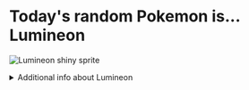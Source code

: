 # Today's random Pokemon is... Lumineon

![Lumineon shiny sprite](https://raw.githubusercontent.com/PokeAPI/sprites/master/sprites/pokemon/shiny/457.png)

<details>
<summary>Additional info about Lumineon</summary>

| srpite type | image |
|------|------|
| back_default | ![Lumineon back_default sprite](https://raw.githubusercontent.com/PokeAPI/sprites/master/sprites/pokemon/back/457.png) |
| back_female | ![Lumineon back_female sprite](https://raw.githubusercontent.com/PokeAPI/sprites/master/sprites/pokemon/back/female/457.png) |
| back_shiny | ![Lumineon back_shiny sprite](https://raw.githubusercontent.com/PokeAPI/sprites/master/sprites/pokemon/back/shiny/457.png) |
| back_shiny_female | ![Lumineon back_shiny_female sprite](https://raw.githubusercontent.com/PokeAPI/sprites/master/sprites/pokemon/back/shiny/female/457.png) |
| front_default | ![Lumineon front_default sprite](https://raw.githubusercontent.com/PokeAPI/sprites/master/sprites/pokemon/457.png) |
| front_female | ![Lumineon front_female sprite](https://raw.githubusercontent.com/PokeAPI/sprites/master/sprites/pokemon/female/457.png) |
| front_shiny_female | ![Lumineon front_shiny_female sprite](https://raw.githubusercontent.com/PokeAPI/sprites/master/sprites/pokemon/shiny/female/457.png) | </details>
